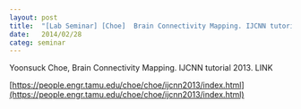 ```yaml
---
layout: post
title:  "[Lab Seminar] [Choe]  Brain Connectivity Mapping. IJCNN tutorial 2013"
date:   2014/02/28
categ: seminar
---
```






Yoonsuck Choe, Brain Connectivity Mapping. IJCNN tutorial 2013. LINK









[https://people.engr.tamu.edu/choe/choe/ijcnn2013/index.html](https://people.engr.tamu.edu/choe/choe/ijcnn2013/index.html)



 


